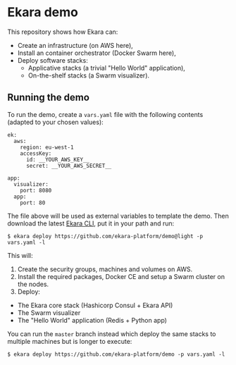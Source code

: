 # Ekara demo

This repository shows how Ekara can:

* Create an infrastructure (on AWS here),
* Install an container orchestrator (Docker Swarm here),
* Deploy software stacks:
  * Applicative stacks (a trivial "Hello World" application),
  * On-the-shelf stacks (a Swarm visualizer).

## Running the demo

To run the demo, create a `vars.yaml` file with the following contents (adapted to your chosen values):

```
ek:
  aws:
    region: eu-west-1
    accessKey: 
      id: __YOUR_AWS_KEY__
      secret: __YOUR_AWS_SECRET__

app:
  visualizer:
    port: 8080
  app:
    port: 80
```

The file above will be used as external variables to template the demo. Then download the latest [Ekara CLI](https://github.com/ekara-platform/cli/releases), put it in your path and run:

```
$ ekara deploy https://github.com/ekara-platform/demo@light -p vars.yaml -l
```

This will:

1. Create the security groups, machines and volumes on AWS.
2. Install the required packages, Docker CE and setup a Swarm cluster on the nodes.
3. Deploy:
  * The Ekara core stack (Hashicorp Consul + Ekara API)
  * The Swarm visualizer
  * The "Hello World" application (Redis + Python app)

You can run the `master` branch instead which deploy the same stacks to multiple machines but is longer to execute:

```
$ ekara deploy https://github.com/ekara-platform/demo -p vars.yaml -l
```
